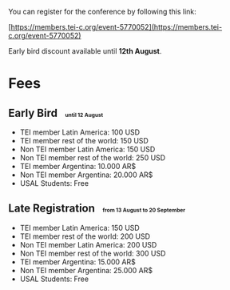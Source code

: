 You can register for the conference by following this link: 

[https://members.tei-c.org/event-5770052](https://members.tei-c.org/event-5770052)

Early bird discount available until **12th August**.

# Fees

## Early Bird <span style="font-size:0.5em; text-transform: none; padding-left: 1em;">until 12 August</span>

- TEI member Latin America: 100 USD
- TEI member rest of the world: 150 USD
- Non TEI member Latin America: 150 USD
- Non TEI member rest of the world: 250 USD
- TEI member Argentina: 10.000 AR$
- Non TEI member Argentina: 20.000 AR$
- USAL Students: Free

## Late Registration <span style="font-size:0.5em; text-transform: none; padding-left: 1em;">from 13 August to 20 September</span>

- TEI member Latin America: 150 USD
- TEI member rest of the world: 200 USD
- Non TEI member Latin America: 200 USD
- Non TEI member rest of the world: 300 USD
- TEI member Argentina: 15.000 AR$
- Non TEI member Argentina: 25.000 AR$
- USAL Students: Free